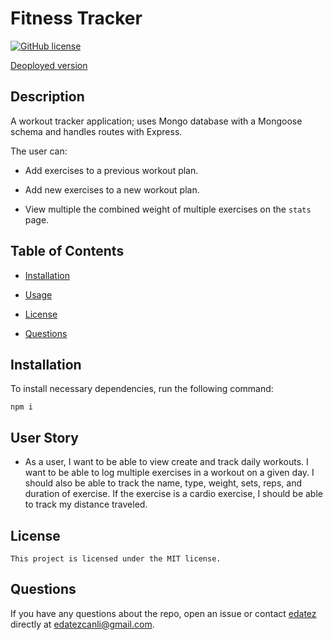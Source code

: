 
# Fitness Tracker
[![GitHub license](https://img.shields.io/badge/license-MIT-blue.svg)](https://github.com/edatez/fitness-tracker)

[Deoployed version](https://ancient-wildwood-50690.herokuapp.com/) 

## Description

A workout tracker application; uses Mongo database with a Mongoose schema and handles routes with Express.

The user can:

  * Add exercises to a previous workout plan.

  * Add new exercises to a new workout plan.

  * View multiple the combined weight of multiple exercises on the `stats` page.

## Table of Contents 

* [Installation](#installation)

* [Usage](#usage)

* [License](#license)

* [Questions](#questions)

## Installation

To install necessary dependencies, run the following command:

```
npm i
```

## User Story

* As a user, I want to be able to view create and track daily workouts. I want to be able to log multiple exercises in a workout on a given day. I should also be able to track the name, type, weight, sets, reps, and duration of exercise. If the exercise is a cardio exercise, I should be able to track my distance traveled.


## License

    This project is licensed under the MIT license.
  

## Questions

If you have any questions about the repo, open an issue or contact [edatez](https://github.com/edatez/fitness_tracker) directly at edatezcanli@gmail.com.
